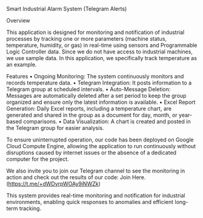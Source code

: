 Smart Industrial Alarm System (Telegram Alerts)

Overview

This application is designed for monitoring and notification of industrial processes by tracking one or more parameters (machine status, temperature, humidity, or gas) in real-time using sensors and Programmable Logic Controller data. Since we do not have access to industrial machines, we use sample data. In this application, we specifically track temperature as an example.

Features
 • Ongoing Monitoring: The system continuously monitors and records temperature data.
 • Telegram Integration: It posts information to a Telegram group at scheduled intervals.
 • Auto-Message Deletion: Messages are automatically deleted after a set period to keep the group organized and ensure only the latest information is available.
 • Excel Report Generation: Daily Excel reports, including a temperature chart, are generated and shared in the group as a document for day, month, or year-based comparisons.
 • Data Visualization: A chart is created and posted in the Telegram group for easier analysis.

To ensure uninterrupted operation, our code has been deployed on Google Cloud Compute Engine, allowing the application to run continuously without disruptions caused by internet issues or the absence of a dedicated computer for the project.

We also invite you to join our Telegram channel to see the monitoring in action and check out the results of our code: Join Here. (https://t.me/+dWDvrpWOAy9iNWZk)

This system provides real-time monitoring and notification for industrial environments, enabling quick responses to anomalies and efficient long-term tracking.
